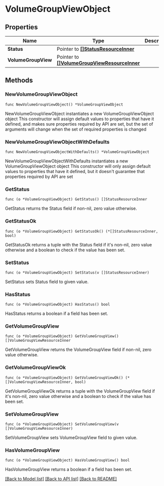 # VolumeGroupViewObject

## Properties

Name | Type | Description | Notes
------------ | ------------- | ------------- | -------------
**Status** | Pointer to [**[]StatusResourceInner**](StatusResourceInner.md) |  | [optional] 
**VolumeGroupView** | Pointer to [**[]VolumeGroupViewResourceInner**](VolumeGroupViewResourceInner.md) |  | [optional] 

## Methods

### NewVolumeGroupViewObject

`func NewVolumeGroupViewObject() *VolumeGroupViewObject`

NewVolumeGroupViewObject instantiates a new VolumeGroupViewObject object
This constructor will assign default values to properties that have it defined,
and makes sure properties required by API are set, but the set of arguments
will change when the set of required properties is changed

### NewVolumeGroupViewObjectWithDefaults

`func NewVolumeGroupViewObjectWithDefaults() *VolumeGroupViewObject`

NewVolumeGroupViewObjectWithDefaults instantiates a new VolumeGroupViewObject object
This constructor will only assign default values to properties that have it defined,
but it doesn't guarantee that properties required by API are set

### GetStatus

`func (o *VolumeGroupViewObject) GetStatus() []StatusResourceInner`

GetStatus returns the Status field if non-nil, zero value otherwise.

### GetStatusOk

`func (o *VolumeGroupViewObject) GetStatusOk() (*[]StatusResourceInner, bool)`

GetStatusOk returns a tuple with the Status field if it's non-nil, zero value otherwise
and a boolean to check if the value has been set.

### SetStatus

`func (o *VolumeGroupViewObject) SetStatus(v []StatusResourceInner)`

SetStatus sets Status field to given value.

### HasStatus

`func (o *VolumeGroupViewObject) HasStatus() bool`

HasStatus returns a boolean if a field has been set.

### GetVolumeGroupView

`func (o *VolumeGroupViewObject) GetVolumeGroupView() []VolumeGroupViewResourceInner`

GetVolumeGroupView returns the VolumeGroupView field if non-nil, zero value otherwise.

### GetVolumeGroupViewOk

`func (o *VolumeGroupViewObject) GetVolumeGroupViewOk() (*[]VolumeGroupViewResourceInner, bool)`

GetVolumeGroupViewOk returns a tuple with the VolumeGroupView field if it's non-nil, zero value otherwise
and a boolean to check if the value has been set.

### SetVolumeGroupView

`func (o *VolumeGroupViewObject) SetVolumeGroupView(v []VolumeGroupViewResourceInner)`

SetVolumeGroupView sets VolumeGroupView field to given value.

### HasVolumeGroupView

`func (o *VolumeGroupViewObject) HasVolumeGroupView() bool`

HasVolumeGroupView returns a boolean if a field has been set.


[[Back to Model list]](../README.md#documentation-for-models) [[Back to API list]](../README.md#documentation-for-api-endpoints) [[Back to README]](../README.md)



